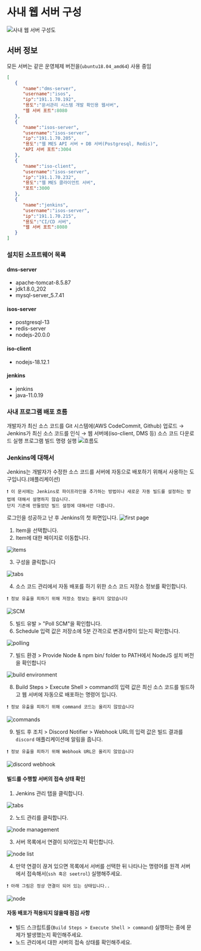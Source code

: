 # 사내 웹 서버 구성
![사내 웹 서버 구성도](https://github.com/isos-consulting/feto/assets/49608580/a48b3c94-12ad-4242-82c5-d17e81d0d9b6)

## 서버 정보
모든 서버는 같은 운영체제 버전을(`ubuntu18.04_amd64`) 사용 중임
``` json
[
   {
      "name":"dms-server",
      "username":"isos",
      "ip":"191.1.70.192",
      "용도":"문서관리 시스템 개발 확인용 웹서버",
      "웹 서버 포트":8080
   },
   {
      "name":"isos-server",
      "username":"isos-server",
      "ip":"191.1.70.205",
      "용도":"웹 MES API 서버 + DB 서버(Postgresql, Redis)",
      "API 서버 포트":3004
   },
   {
      "name":"iso-client",
      "username":"isos-server",
      "ip":"191.1.70.232",
      "용도":"웹 MES 클라이언트 서버",
      "포트":3000
   },
   {
      "name":"jenkins",
      "username":"isos-server",
      "ip":"191.1.70.215",
      "용도":"CI/CD 서버",
      "웹 서버 포트":8080
   }
]
```

### 설치된 소프트웨어 목록
#### dms-server
- apache-tomcat-8.5.87
- jdk1.8.0_202
- mysql-server_5.7.41
#### isos-server
- postgresql-13
- redis-server
- nodejs-20.0.0
#### iso-client
- nodejs-18.12.1
#### jenkins
- jenkins
- java-11.0.19

### 사내 프로그램 배포 흐름
개발자가 최신 소스 코드를 Git 시스템에(AWS CodeCommit, Github) 업로드 → Jenkins가 최신 소스 코드를 인식 → 웹 서버에(iso-client, DMS 등) 소스 코드 다운로드 실행 프로그램 빌드 명령 실행
![흐름도](https://github.com/isos-consulting/feto/assets/49608580/006f2121-32bf-4e9a-aa34-a6e3b171df2e)

### Jenkins에 대해서
Jenkins는 개발자가 수정한 소스 코드를 서버에 자동으로 배포하기 위해서 사용하는 도구입니다.(애플리케이션)

```
❗ 이 문서에는 Jenkins로 파이프라인을 추가하는 방법이나 새로운 자동 빌드를 설정하는 방법에 대해서 설명하지 않습니다.
단지 기존에 만들었던 빌드 설정에 대해서만 다룹니다.
```

로그인을 성공하고 난 후 Jenkins의 첫 화면입니다.
![first page](https://github.com/isos-consulting/feto/assets/49608580/316e8f15-11ac-40e4-b38e-f542cfb34c79)

1. Item을 선택합니다.
2. Item에 대한 페이지로 이동합니다.

![items](https://github.com/isos-consulting/feto/assets/49608580/cb95fe3b-f571-4a9a-894d-68e4aefe6925)

3. 구성을 클릭합니다

![tabs](https://github.com/isos-consulting/feto/assets/49608580/04570e75-8f2e-4b30-970d-89e5d51c13c9)

4. 소스 코드 관리에서 자동 배포를 하기 위한 소스 코드 저장소 정보를 확인합니다.

`❗ 정보 유출을 피하기 위해 저장소 정보는 올리지 않았습니다`

![SCM](https://github.com/isos-consulting/feto/assets/49608580/dd66f5ce-f9d3-4ddd-a9ec-5b4c158459fa)

5. 빌드 유발 > "Poll SCM"을 확인합니다.
6. Schedule 입력 값은 저장소에 5분 간격으로 변경사항이 있는지 확인합니다.

![polling](https://github.com/isos-consulting/feto/assets/49608580/c85eff08-655d-4080-8a46-9182f6abce5d)

7. 빌드 환경 > Provide Node & npm bin/ folder to PATH에서 NodeJS 설치 버전을 확인합니다

![build environment](https://github.com/isos-consulting/feto/assets/49608580/42097c9a-2b0f-469c-87cb-f315477e74ff)

8. Build Steps > Execute Shell > command의 입력 값은 최신 소스 코드를 빌드하고 웹 서버에 자동으로 배포하는 명령어 입니다.

`❗ 정보 유출을 피하기 위해 command 코드는 올리지 않았습니다`

![commands](https://github.com/isos-consulting/feto/assets/49608580/2489ddf6-ae82-4043-93cf-f412e3e828e8)

9. 빌드 후 조치 > Discord Notifier > Webhook URL의 입력 값은 빌드 결과를 `discord` 애플리케이션에 알림을 줍니다.

`❗ 정보 유출을 피하기 위해 Webhook URL은 올리지 않았습니다`

![discord webhook](https://github.com/isos-consulting/feto/assets/49608580/73691952-67d9-4fb2-9c80-6720fcf97176)

#### 빌드를 수행할 서버의 접속 상태 확인
1. Jenkins 관리 탭을 클릭합니다.

![tabs](https://github.com/isos-consulting/feto/assets/49608580/e3e40222-927e-46a2-af4c-1f1dd429db20)

2. 노드 관리를 클릭합니다.

![node management](https://github.com/isos-consulting/feto/assets/49608580/5edf8c93-5738-4c9d-b5e1-f2c6bda4322d)

3. 서버 목록에서 연결이 되어있는지 확인합니다.

![node list](https://github.com/isos-consulting/feto/assets/49608580/cf4c4e37-041a-4d76-98a5-4ee44133c9d8)

4. 만약 연결이 끊겨 있으면 목록에서 서버를 선택한 뒤 나타나는 명령어를 원격 서버에서 접속해서(`ssh 혹은 seetrol`) 실행해주세요.

`❗ 아래 그림은 정상 연결이 되어 있는 상태입니다..`

![node](https://github.com/isos-consulting/feto/assets/49608580/596c8a17-fb47-4f74-a541-b9612c63f4da)

#### 자동 배포가 적용되지 않을때 점검 사항
- 빌드 스크립트를(`Build Steps > Execute Shell > command`) 실행하는 중에 문제가 발생했는지 확인해주세요.
- 노드 관리에서 대한 서버의 접속 상태를 확인해주세요.
